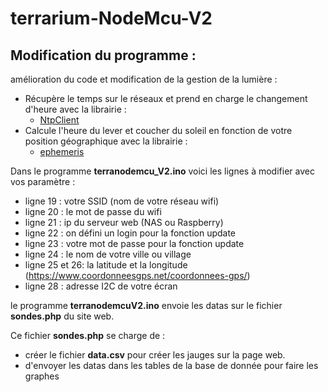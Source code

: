 # terrarium-NodeMcu-V2

## Modification du programme :

amélioration du code et modification de la gestion de la lumière :

* Récupère le temps sur le réseaux et prend en charge le changement d'heure avec la librairie :
	* [NtpClient](https://github.com/gmag11/NtpClient/archive/master.zip)
* Calcule l'heure du lever et coucher du soleil en fonction de votre position géographique avec la librairie :
	* [ephemeris](https://github.com/MarScaper/ephemeris.git)
	
Dans le programme **terranodemcu_V2.ino** voici les lignes à modifier avec vos paramètre :

* ligne 19 : votre SSID (nom de votre réseau wifi)
* ligne 20 : le mot de passe du wifi
* ligne 21 : ip du serveur web (NAS ou Raspberry)
* ligne 22 : on défini un login pour la fonction update
* ligne 23 : votre mot de passe pour la fonction update
* ligne 24 : le nom de votre ville ou village
* ligne 25 et 26: la latitude et la longitude (https://www.coordonneesgps.net/coordonnees-gps/)
* ligne 28 : adresse I2C de votre écran


le programme **terranodemcuV2.ino** envoie les datas sur le fichier **sondes.php** du site web.

Ce fichier **sondes.php** se charge de :

* créer le fichier **data.csv** pour créer les jauges sur la page web.
* d'envoyer les datas dans les tables de la base de donnée pour faire les graphes
